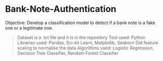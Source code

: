 # Bank-Note-Authentication

Objective: Develop a classification model to detect if a bank note is a fake one or a legitimate one.

> Dataset is a .txt file and it is in the repository
> Tool used: Python
> Libraries used: Pandas, Sci-kit Learn, Matplotlib, Seaborn
> Did feature scaling to normalise the data
> Algorithms used: Logistic Regression, Decision Tree Classifier, Random Forest Classifier
